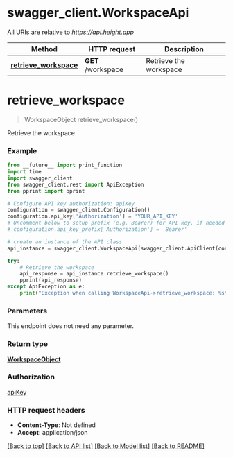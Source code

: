 # swagger_client.WorkspaceApi

All URIs are relative to *https://api.height.app*

Method | HTTP request | Description
------------- | ------------- | -------------
[**retrieve_workspace**](WorkspaceApi.md#retrieve_workspace) | **GET** /workspace | Retrieve the workspace

# **retrieve_workspace**
> WorkspaceObject retrieve_workspace()

Retrieve the workspace

### Example
```python
from __future__ import print_function
import time
import swagger_client
from swagger_client.rest import ApiException
from pprint import pprint

# Configure API key authorization: apiKey
configuration = swagger_client.Configuration()
configuration.api_key['Authorization'] = 'YOUR_API_KEY'
# Uncomment below to setup prefix (e.g. Bearer) for API key, if needed
# configuration.api_key_prefix['Authorization'] = 'Bearer'

# create an instance of the API class
api_instance = swagger_client.WorkspaceApi(swagger_client.ApiClient(configuration))

try:
    # Retrieve the workspace
    api_response = api_instance.retrieve_workspace()
    pprint(api_response)
except ApiException as e:
    print("Exception when calling WorkspaceApi->retrieve_workspace: %s\n" % e)
```

### Parameters
This endpoint does not need any parameter.

### Return type

[**WorkspaceObject**](WorkspaceObject.md)

### Authorization

[apiKey](../README.md#apiKey)

### HTTP request headers

 - **Content-Type**: Not defined
 - **Accept**: application/json

[[Back to top]](#) [[Back to API list]](../README.md#documentation-for-api-endpoints) [[Back to Model list]](../README.md#documentation-for-models) [[Back to README]](../README.md)

